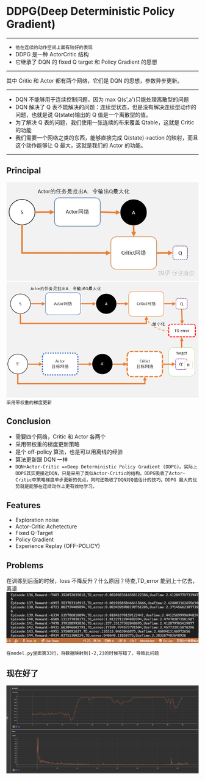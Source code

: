 # DDPG(Deep Deterministic Policy Gradient)

---

- `他在连续的动作空间上面有较好的表现`
- DDPG 是一种 ActorCritic 结构
- 它继承了 DQN 的 fixed Q target 和 Policy Gradient 的思想

---

其中 Critic 和 Actor 都有两个网络，它们是 DQN 的思想，参数异步更新。<br>

---

- DQN 不能够用于连续控制问题，因为 max Q(s',a')只能处理离散型的问题
- DQN 解决了 Q 表不能解决的问题：连续型状态，但是没有解决连续型动作的问题，也就是说 Q(state)输出的 Q 值是一个离散型的值。
- 为了解决 Q 表的问题，我们使用一张连续的布来覆盖 Qtable，这就是 Critic 的功能
- 我们需要一个网络之类的东西，能够直接完成 Q(state)->action 的映射，而且这个动作能够让 Q 最大，这就是我们的 Actor 的功能。

---

## Principal

![](./ActorCritic.jpg)<br>
![](./principle.png)<br>
`采用带权重的梯度更新`

## Conclusion

- 需要四个网络，Critic 和 Actor 各两个
- 采用带权重的梯度更新策略
- 是个 off-policy 算法，也是可以用离线的经验
- 算法更新跟 DQN 一样
- `DQN+Actor-Critic =>Deep Deterministic Policy Gradient (DDPG)。实际上DDPG其实更接近DQN，只是采用了类似Actor-Critic的结构。DDPG吸收了Actor-Critic中策略梯度单步更新的优点，同时还吸收了DQN对Q值估计的技巧。DDPG 最大的优势就是能够在连续动作上更有效地学习。`

## Features

- Exploration noise
- Actor-Critic Achetecture
- Fixed Q-Target
- Policy Gradient
- Experience Replay (OFF-POLICY)

## Problems

在训练到后面的时候，loss 不降反升？什么原因？待查,TD_error 能到上十亿去，离谱
![](./loss_increased.png)

`在model.py里面第33行，将数据映射到[-2,2]的时候写错了，导致此问题`

## 现在好了

![](./loss_graph.png)
